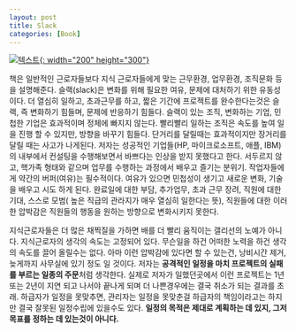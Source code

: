 ```yaml
---
layout: post
title: Slack
categories: [Book]
---
```


[![텍스트](http://image.yes24.com/momo/TopCate82/MidCate04/8134832.jpg){: width="200" height="300"}](http://www.yes24.com/Product/Goods/3769662?scode=032&OzSrank=1)

책은 일반적인 근로자들보다 지식 근로자들에게 맞는 근무환경, 업무환경, 조직문화 등을 설명해준다.
슬랙(slack)은 변화를 위해 필요한 여유, 문제에 대처하기 위한 유동성이다. 더 열심히 일하고, 초과근무를 하고, 짧은 기간에 프로젝트를 완수한다는것은
슬랙, 즉 변화하기 힘들며, 문제에 반응하기 힘들다. 슬랙이 있는 조직, 변화하는 기업, 민첩한 기업은 효과적이며 정체에 빠지지 않는다. 빨리빨리 일하는 조직은 속도를 높여 일을 진행 할 수 있지만, 방향을 바꾸기 힘들다. 단거리를 달릴때는 효과적이지만 장거리를 달릴 때는 사고가 나게된다. 저자는 성공적인 기업들(HP, 마이크로소프트, 애플, IBM)의 내부에서 컨설팅을 수행해보면서 바쁘다는 인상을 받지 못했다고 한다. 서두르지 않고, 핵가족 형태와 같으며 업무를 수행하는 과정에서 배우고 즐기는 분위기.
작업자들에게 약간의 버퍼(여유)는 필수적이다. 여유가 있으면 민첩성이 생기고 새로운 변화, 기술을 배우고 시도 하게 된다.
완료일에 대한 부담, 추가업무, 초과 근무 장려, 직원에 대한 기대, 스스로 모범( 높은 직급의 관라지가 매우 열심히 일한다는 뜻), 직원들에 대한 이러한 압박감은 직원들의 행동을 원하는 방향으로 변화시키지 못한다.

지식근로자들은 더 많은 채찍질을 가하면 배를 더 빨리 움직이는 갤리선의 노예가 아니다. 지식근로자의 생각의 속도는 고정되어 있다. 무슨일을 하건 어떠한 노력을 하건 생각의 속도를 끌어 올릴수는 없다. 아마 이런 압박감에 있다면 할 수 있는건, 낭비시간 제거, 늦게까지 사무실에 있기 정도 일 것이다.
저자는 **공격적인 일정을 마치 프로젝트의 실패를 부르는 일종의 주문**처럼 생각한다. 실제로 저자가 일했던곳에서 이런 프로젝트는 1년 또는 2년이 지연 되고 나서야 끝나게 되며 더 나쁜경우에는 결국 취소가 되는 결과를 초래.
하급자가 일정을 못맞추면, 관리자는 일정을 못맞춘걸 하급자의 책임이라고는 하지만 결국 잘못된 일정수립에 있을수도 있다.
**일정의 목적은 제대로 계획하는 데 있지, 그저 목표를 정하는 데 있는것이 아니다.**